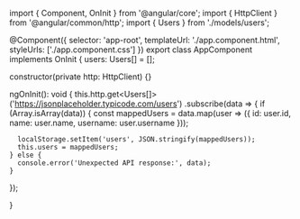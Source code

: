 import { Component, OnInit } from '@angular/core';
import { HttpClient } from '@angular/common/http';
import { Users } from './models/users';

@Component({
  selector: 'app-root',
  templateUrl: './app.component.html',
  styleUrls: ['./app.component.css']
})
export class AppComponent implements OnInit {
  users: Users[] = [];

  constructor(private http: HttpClient) {}

  ngOnInit(): void {
    this.http.get<Users[]>('https://jsonplaceholder.typicode.com/users')
  .subscribe(data => {
    if (Array.isArray(data)) {
      const mappedUsers = data.map(user => ({
        id: user.id,
        name: user.name,
        username: user.username
      }));

      localStorage.setItem('users', JSON.stringify(mappedUsers));
      this.users = mappedUsers;
    } else {
      console.error('Unexpected API response:', data);
    }
  });

}
